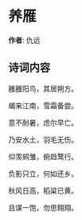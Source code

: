 # 养雁

**作者**: 仇远

## 诗词内容

雝雝阳鸟，其居朔方。

朅来江南，雪霜备尝。

意不耐暑，虑尔早亡。

乃安水土，羽毛无伤。

仰羡鹓雏，俯趋鹜行。

负影只立，何如还乡。

秋风日高，稻粱已黄。

且谋一饱，勿思翱翔。

